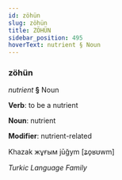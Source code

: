 ```yaml
---
id: zöhün
slug: zöhün
title: ZÖHÜN
sidebar_position: 495
hoverText: nutrient § Noun
---
```


### zöhün

*nutrient* **§** Noun

**Verb**: to be a nutrient

**Noun**: nutrient

**Modifier**: nutrient-related

Khazak жұғым jūğym [ʑo̙ʁʊwm]

*Turkic Language Family*